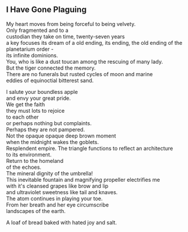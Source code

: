 I Have Gone Plaguing
--------------------
My heart moves from being forceful to being velvety.  
Only fragmented and to a  
custodian they take on time, twenty-seven years  
a key focuses its dream of a old ending, its ending, the old ending of the planetarium order -  
its infinite dominions.  
You, who is like a dust toucan among the rescuing of many lady.  
But the tiger connected the memory.  
There are no funerals but rusted cycles of moon and marine  
eddies of equinoctial bitterest sand.  
  
I salute your boundless apple  
and envy your great pride.  
We get the faith  
they must lots to rejoice  
to each other  
or perhaps nothing but complaints.  
Perhaps they are not pampered.  
Not the opaque opaque deep brown moment  
when the midnight wakes the goblets.  
Resplendent empire. The triangle functions to reflect an architecture  
to its environment.  
Return to the homeland  
of the echoes.  
The mineral dignity of the umbrella!  
This inevitable fountain and magnifying propeller electrifies me  
with it's cleansed grapes like brow and lip  
and ultraviolet sweetness like tail and knaves.  
The atom continues in playing your toe.  
From her breath and her eye circumscribe  
landscapes of the earth.  
  
A loaf of bread baked with hated joy and salt.  
